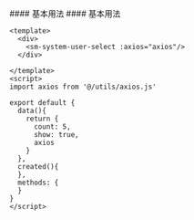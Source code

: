 <cn>
#### 基本用法
</cn>

<us>
#### 基本用法
</us>

```tpl
<template>
  <div>
    <sm-system-user-select :axios="axios"/>
  </div>

</template>
<script>
import axios from '@/utils/axios.js'

export default {
  data(){
    return {
      count: 5,
      show: true,
      axios
    }
  },
  created(){
  },
  methods: {
  }
}
</script>
```
